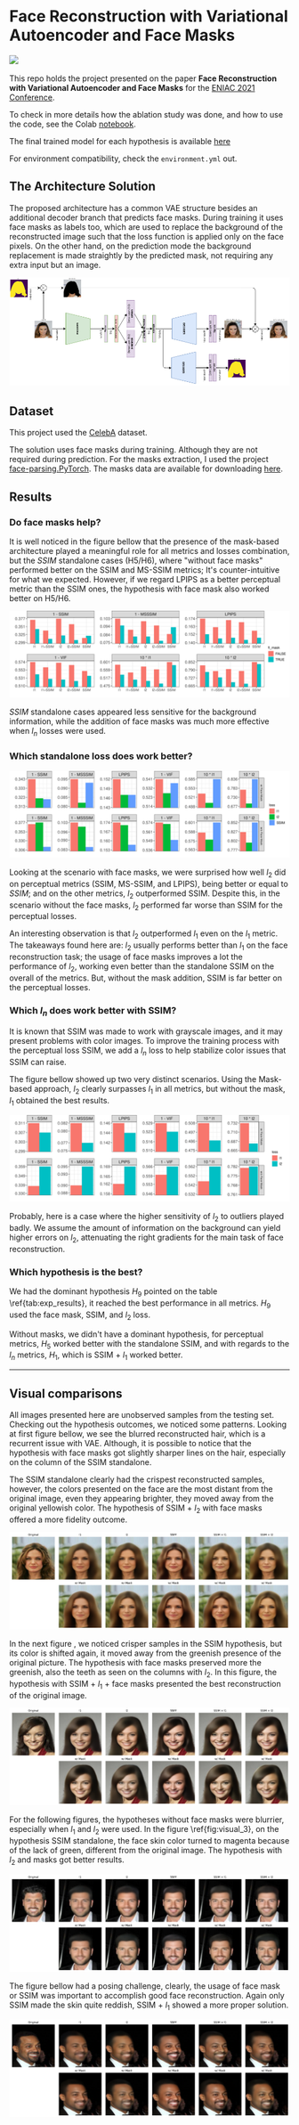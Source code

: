 # Face Reconstruction with Variational Autoencoder and Face Masks

[![](https://colab.research.google.com/assets/colab-badge.svg)](https://colab.research.google.com/drive/1osCivEuO6U8OnLe9OInmd_qvSxL5S8YL?usp=sharing)

This repo holds the project presented on the paper **Face Reconstruction with Variational Autoencoder and Face Masks** for the [ENIAC 2021 Conference](http://c5ai.inova.usp.br/bracis/eniac.htm).

To check in more details how the ablation study was done, and how to use the code, see the Colab [notebook](https://colab.research.google.com/drive/1osCivEuO6U8OnLe9OInmd_qvSxL5S8YL?usp=sharing).

The final trained model for each hypothesis is available [here](https://drive.google.com/drive/folders/1ew-d7Dtu9gTe7vIoprSEPKNwESBmFeAJ?usp=sharing)

For environment compatibility, check the `environment.yml` out.  
  

## The Architecture Solution

The proposed architecture has a common VAE structure besides an additional decoder branch that predicts face masks. During training it uses face masks as labels too, which are used to replace the background of the reconstructed image such that the loss function is applied only on the face pixels. On the other hand, on the prediction mode the background replacement is made straightly by the predicted mask, not requiring any extra input but an image.  


<img src="cache/VAE_Architecture_Short.png" width="800"/>

## Dataset 

This project used the [CelebA](http://mmlab.ie.cuhk.edu.hk/projects/CelebA.html) dataset.  

The solution uses face masks during training. Although they are not required during prediction. For the masks extraction, I used the project [face-parsing.PyTorch](https://github.com/zllrunning/face-parsing.PyTorch). The masks data are available for downloading [here](https://drive.google.com/file/d/1BJsxPWnBWxYWHRqMrhjBj3f324SHhBQp/view?usp=sharing).  


## Results

### Do face masks help?

It is well noticed in the figure bellow that the presence of the mask-based architecture played a meaningful role for all metrics and losses combination, but the *SSIM* standalone cases (H5/H6), where "without face masks" performed better on the SSIM and MS-SSIM metrics; It's counter-intuitive for what we expected. However, if we regard LPIPS as a better perceptual metric than the SSIM ones, the hypothesis with face mask also worked better on H5/H6.  

![](cache/results_maskbased.png)

*SSIM* standalone cases appeared less sensitive for the background information, while the addition of face masks was much more effective when $l_n$ losses were used.  

### Which standalone loss does work better?

![](cache/results_standaloneloss.png)

Looking at the scenario with face masks, we were surprised how well $l_2$ did on perceptual metrics (SSIM, MS-SSIM, and LPIPS), being better or equal to $SSIM$; and on the other metrics, $l_2$ outperformed SSIM. Despite this, in the scenario without the face masks, $l_2$ performed far worse than SSIM for the perceptual losses.  

An interesting observation is that $l_2$ outperformed $l_1$ even on the $l_1$ metric. The takeaways found here are: $l_2$ usually performs better than $l_1$ on the face reconstruction task; the usage of face masks improves a lot the performance of $l_2$, working even better than the standalone SSIM on the overall of the metrics. But, without the mask addition, SSIM is far better on the perceptual losses.  

### Which $l_n$ does work better with SSIM?

It is known that SSIM was made to work with grayscale images, and it may present problems with color images. To improve the training process with the perceptual loss SSIM, we add a $l_n$ loss to help stabilize color issues that SSIM can raise.  

The figure bellow showed up two very distinct scenarios. Using the Mask-based approach, $l_2$ clearly surpasses $l_1$ in all metrics, but without the mask, $l_1$ obtained the best results.  

![](cache/results_SSIMwithL1orL2.png)

Probably, here is a case where the higher sensitivity of $l_2$ to outliers played badly. We assume the amount of information on the background can yield higher errors on $l_2$, attenuating the right gradients for the main task of face reconstruction.  

### Which hypothesis is the best?

We had the dominant hypothesis $H_9$ pointed on the table \ref{tab:exp_results}, it reached the best performance in all metrics. $H_9$ used the face mask, SSIM, and $l_2$ loss.  

Without masks, we didn't have a dominant hypothesis, for perceptual metrics, $H_5$ worked better with the standalone SSIM, and with regards to the $l_n$ metrics, $H_1$, which is SSIM + $l_1$ worked better.  


***
## Visual comparisons

All images presented here are unobserved samples from the testing set. Checking out the hypothesis outcomes, we noticed some patterns. Looking at first figure bellow, we see the blurred reconstructed hair, which is a recurrent issue with VAE. Although, it is possible to notice that the hypothesis with face masks got slightly sharper lines on the hair, especially on the column of the SSIM standalone.  

The SSIM standalone clearly had the crispest reconstructed samples, however, the colors presented on the face are the most distant from the original image, even they appearing brighter, they moved away from the original yellowish color. The hypothesis of SSIM + $l_2$ with face masks offered a more fidelity outcome.  

![](cache/visualComparison_im183417.png)

In the next figure , we noticed crisper samples in the SSIM hypothesis, but its color is shifted again, it moved away from the greenish presence of the original picture. The hypothesis with face masks preserved more the greenish, also the teeth as seen on the columns with $l_2$. In this figure, the hypothesis with SSIM + $l_1$ + face masks presented the best reconstruction of the original image.  

![](cache/visualComparison_im188470.png)

For the following figures, the hypotheses without face masks were blurrier, especially when $l_1$ and $l_2$ were used. In the figure \ref{fig:visual_3}, on the hypothesis SSIM standalone, the face skin color turned to magenta because of the lack of green, different from the original image. The hypothesis with $l_2$ and masks got better results.  

![](cache/visualComparison_im199635.png)

The figure bellow had a posing challenge, clearly, the usage of face mask or SSIM was important to accomplish good face reconstruction. Again only SSIM made the skin quite reddish, SSIM + $l_1$ showed a more proper solution.  

![](cache/visualComparison_im201087.png)
